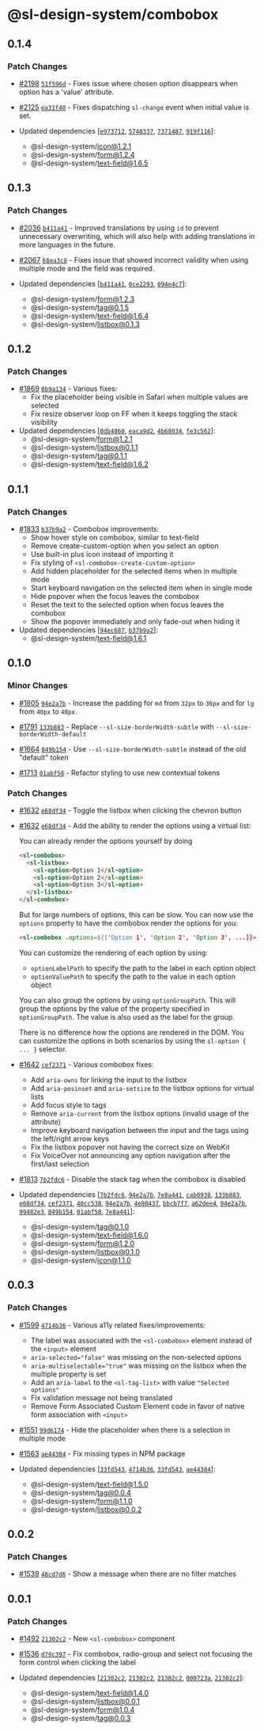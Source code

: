 # @sl-design-system/combobox

## 0.1.4

### Patch Changes

- [#2198](https://github.com/sl-design-system/components/pull/2198) [`51f596d`](https://github.com/sl-design-system/components/commit/51f596d5abf535c0a8e35adea6f7bc04c35ac226) - Fixes issue where chosen option disappears when option has a 'value' attribute.

- [#2125](https://github.com/sl-design-system/components/pull/2125) [`ea31f40`](https://github.com/sl-design-system/components/commit/ea31f4082be6b0ae423e0feded698f679046f7b9) - Fixes dispatching `sl-change` event when initial value is set.

- Updated dependencies [[`e973712`](https://github.com/sl-design-system/components/commit/e973712439e562714aa0dfe427f88288a8ab78eb), [`5748337`](https://github.com/sl-design-system/components/commit/574833761ff5d1965f21ded94c26f1ff42272420), [`7371487`](https://github.com/sl-design-system/components/commit/7371487bd75cfceca454c243d199c572378d726f), [`919f116`](https://github.com/sl-design-system/components/commit/919f1168712569c5022a4ad6840fbce692ce6ea0)]:
  - @sl-design-system/icon@1.2.1
  - @sl-design-system/form@1.2.4
  - @sl-design-system/text-field@1.6.5

## 0.1.3

### Patch Changes

- [#2036](https://github.com/sl-design-system/components/pull/2036) [`b411a41`](https://github.com/sl-design-system/components/commit/b411a415b496b0ca15677b58ca41c7d770833b6e) - Improved translations by using `id` to prevent unnecessary overwriting, which will also help with adding translations in more languages in the future.

- [#2067](https://github.com/sl-design-system/components/pull/2067) [`68ea3c8`](https://github.com/sl-design-system/components/commit/68ea3c849b07a3a9b4e5071447794ac658937e44) - Fixes issue that showed incorrect validity when using multiple mode and the field was required.

- Updated dependencies [[`b411a41`](https://github.com/sl-design-system/components/commit/b411a415b496b0ca15677b58ca41c7d770833b6e), [`0ce2293`](https://github.com/sl-design-system/components/commit/0ce22939899889ab60bdd387ff88a10fa9d7f84e), [`094e4c7`](https://github.com/sl-design-system/components/commit/094e4c7d9e975e7e7a2d28e80d1c6980786492da)]:
  - @sl-design-system/form@1.2.3
  - @sl-design-system/tag@0.1.5
  - @sl-design-system/text-field@1.6.4
  - @sl-design-system/listbox@0.1.3

## 0.1.2

### Patch Changes

- [#1869](https://github.com/sl-design-system/components/pull/1869) [`0b9a134`](https://github.com/sl-design-system/components/commit/0b9a134a6d1752f40245e72e9e01fc918b09a5a6) - Various fixes:
  - Fix the placeholder being visible in Safari when multiple values are selected
  - Fix resize observer loop on FF when it keeps toggling the stack visibility
- Updated dependencies [[`0db4860`](https://github.com/sl-design-system/components/commit/0db48604f9cbae73af25a08437a806dc7566273e), [`eaca9d2`](https://github.com/sl-design-system/components/commit/eaca9d24a6086d7a60dc5efc5332f16e80485d36), [`4b68034`](https://github.com/sl-design-system/components/commit/4b680344816bb1cefb66a6bc9fac7f9501f18ace), [`fe3c562`](https://github.com/sl-design-system/components/commit/fe3c562d4e18ab93e9209aaab1a604774cfba5fb)]:
  - @sl-design-system/form@1.2.1
  - @sl-design-system/listbox@0.1.1
  - @sl-design-system/tag@0.1.1
  - @sl-design-system/text-field@1.6.2

## 0.1.1

### Patch Changes

- [#1833](https://github.com/sl-design-system/components/pull/1833) [`b37b9a2`](https://github.com/sl-design-system/components/commit/b37b9a26dd9b0b0fe2f412a08803e75168cc4f1c) - Combobox improvements:
  - Show hover style on combobox, similar to text-field
  - Remove create-custom-option when you select an option
  - Use built-in plus icon instead of importing it
  - Fix styling of `<sl-combobox-create-custom-option>`
  - Add hidden placeholder for the selected items when in multiple mode
  - Start keyboard navigation on the selected item when in single mode
  - Hide popover when the focus leaves the combobox
  - Reset the text to the selected option when focus leaves the combobox
  - Show the popover immediately and only fade-out when hiding it
- Updated dependencies [[`94ec687`](https://github.com/sl-design-system/components/commit/94ec687d8d37f12dd569c902dd777b965ae3a029), [`b37b9a2`](https://github.com/sl-design-system/components/commit/b37b9a26dd9b0b0fe2f412a08803e75168cc4f1c)]:
  - @sl-design-system/text-field@1.6.1

## 0.1.0

### Minor Changes

- [#1805](https://github.com/sl-design-system/components/pull/1805) [`94e2a7b`](https://github.com/sl-design-system/components/commit/94e2a7bf1ccaaa9d547654603554cc6bdfdf66fb) - Increase the padding for `md` from `32px` to `36px` and for `lg` from `40px` to `48px`.

- [#1791](https://github.com/sl-design-system/components/pull/1791) [`133b883`](https://github.com/sl-design-system/components/commit/133b883234d911dabe37bd3c8acef26afea20fe9) - Replace `--sl-size-borderWidth-subtle` with `--sl-size-borderWidth-default`

- [#1664](https://github.com/sl-design-system/components/pull/1664) [`849b154`](https://github.com/sl-design-system/components/commit/849b1544bcc7cc60de1eb37ec282f2e467efc7eb) - Use `--sl-size-borderWidth-subtle` instead of the old "default" token

- [#1713](https://github.com/sl-design-system/components/pull/1713) [`01abf58`](https://github.com/sl-design-system/components/commit/01abf5833d364a76dbdf4e0df0587d0fbec3848e) - Refactor styling to use new contextual tokens

### Patch Changes

- [#1632](https://github.com/sl-design-system/components/pull/1632) [`e68df34`](https://github.com/sl-design-system/components/commit/e68df344917a8d0bdc6a4c92f59079a247c6e7a9) - Toggle the listbox when clicking the chevron button

- [#1632](https://github.com/sl-design-system/components/pull/1632) [`e68df34`](https://github.com/sl-design-system/components/commit/e68df344917a8d0bdc6a4c92f59079a247c6e7a9) - Add the ability to render the options using a virtual list:

  You can already render the options yourself by doing

  ```html
  <sl-combobox>
    <sl-listbox>
      <sl-option>Option 1</sl-option>
      <sl-option>Option 2</sl-option>
      <sl-option>Option 3</sl-option>
    </sl-listbox>
  </sl-combobox>
  ```

  But for large numbers of options, this can be slow. You can now use the `options` property to have the combobox render the options for you:

  ```html
  <sl-combobox .options=${['Option 1', 'Option 2', 'Option 3', ...]}></sl-combobox>
  ```

  You can customize the rendering of each option by using:

  - `optionLabelPath` to specify the path to the label in each option object
  - `optionValuePath` to specify the path to the value in each option object

  You can also group the options by using `optionGroupPath`. This will group the options by the value of the property specified in `optionGroupPath`. The value is also used as the label for the group.

  There is no difference how the options are rendered in the DOM. You can customize
  the options in both scenarios by using the `sl-option { ... }` selector.

- [#1642](https://github.com/sl-design-system/components/pull/1642) [`cef2371`](https://github.com/sl-design-system/components/commit/cef2371d5868439edbba8156bf38c167b72f0f39) - Various combobox fixes:

  - Add `aria-owns` for linking the input to the listbox
  - Add `aria-posinset` and `aria-setsize` to the listbox options for virtual lists
  - Add focus style to tags
  - Remove `aria-current` from the listbox options (invalid usage of the attribute)
  - Improve keyboard navigation between the input and the tags using the left/right arrow keys
  - Fix the listbox popover not having the correct size on WebKit
  - Fix VoiceOver not announcing any option navigation after the first/last selection

- [#1813](https://github.com/sl-design-system/components/pull/1813) [`7b2fdc6`](https://github.com/sl-design-system/components/commit/7b2fdc6ee42af1b096b6f019b0f9e9daba5ed950) - Disable the stack tag when the combobox is disabled

- Updated dependencies [[`7b2fdc6`](https://github.com/sl-design-system/components/commit/7b2fdc6ee42af1b096b6f019b0f9e9daba5ed950), [`94e2a7b`](https://github.com/sl-design-system/components/commit/94e2a7bf1ccaaa9d547654603554cc6bdfdf66fb), [`7e8a441`](https://github.com/sl-design-system/components/commit/7e8a441b053715b896bb7ef775d4a24a93a5a9dd), [`cab0938`](https://github.com/sl-design-system/components/commit/cab093898b324073801945fc3771eec2014d6652), [`133b883`](https://github.com/sl-design-system/components/commit/133b883234d911dabe37bd3c8acef26afea20fe9), [`e68df34`](https://github.com/sl-design-system/components/commit/e68df344917a8d0bdc6a4c92f59079a247c6e7a9), [`cef2371`](https://github.com/sl-design-system/components/commit/cef2371d5868439edbba8156bf38c167b72f0f39), [`40cc538`](https://github.com/sl-design-system/components/commit/40cc538648e6ed5ac453fbe708bae8761caaab5e), [`94e2a7b`](https://github.com/sl-design-system/components/commit/94e2a7bf1ccaaa9d547654603554cc6bdfdf66fb), [`4e80437`](https://github.com/sl-design-system/components/commit/4e804374c3a02e88b04e4c1df662967740461f7c), [`bbcb7f7`](https://github.com/sl-design-system/components/commit/bbcb7f7cd48e22fa1e61f24ba645a4131b0c75ee), [`a62dee4`](https://github.com/sl-design-system/components/commit/a62dee4a381450cca44c647a54d850290e5b0f11), [`94e2a7b`](https://github.com/sl-design-system/components/commit/94e2a7bf1ccaaa9d547654603554cc6bdfdf66fb), [`99482e3`](https://github.com/sl-design-system/components/commit/99482e31dfee77fb99bf74a4fe325c3ccc08f6e6), [`849b154`](https://github.com/sl-design-system/components/commit/849b1544bcc7cc60de1eb37ec282f2e467efc7eb), [`01abf58`](https://github.com/sl-design-system/components/commit/01abf5833d364a76dbdf4e0df0587d0fbec3848e), [`7e8a441`](https://github.com/sl-design-system/components/commit/7e8a441b053715b896bb7ef775d4a24a93a5a9dd)]:
  - @sl-design-system/tag@0.1.0
  - @sl-design-system/text-field@1.6.0
  - @sl-design-system/form@1.2.0
  - @sl-design-system/listbox@0.1.0
  - @sl-design-system/icon@1.1.0

## 0.0.3

### Patch Changes

- [#1599](https://github.com/sl-design-system/components/pull/1599) [`4714b36`](https://github.com/sl-design-system/components/commit/4714b36f1387d4d1731a310b621caf5a33be105b) - Various a11y related fixes/improvements:

  - The label was associated with the `<sl-combobox>` element instead of the `<input>` element
  - `aria-selected="false"` was missing on the non-selected options
  - `aria-multiselectable="true"` was missing on the listbox when the multiple property is set
  - Add an `aria-label` to the `<sl-tag-list>` with value `"Selected options"`
  - Fix validation message not being translated
  - Remove Form Associated Custom Element code in favor of native form association with `<input>`

- [#1551](https://github.com/sl-design-system/components/pull/1551) [`99d6174`](https://github.com/sl-design-system/components/commit/99d6174945e6189125271d30a79028134c4ebeae) - Hide the placeholder when there is a selection in multiple mode

- [#1563](https://github.com/sl-design-system/components/pull/1563) [`ae44384`](https://github.com/sl-design-system/components/commit/ae44384129f1a787a82fd35262f3f24e0883df58) - Fix missing types in NPM package

- Updated dependencies [[`33fd543`](https://github.com/sl-design-system/components/commit/33fd5432f1499051071662aaca9974c212304bc6), [`4714b36`](https://github.com/sl-design-system/components/commit/4714b36f1387d4d1731a310b621caf5a33be105b), [`33fd543`](https://github.com/sl-design-system/components/commit/33fd5432f1499051071662aaca9974c212304bc6), [`ae44384`](https://github.com/sl-design-system/components/commit/ae44384129f1a787a82fd35262f3f24e0883df58)]:
  - @sl-design-system/text-field@1.5.0
  - @sl-design-system/tag@0.0.4
  - @sl-design-system/form@1.1.0
  - @sl-design-system/listbox@0.0.2

## 0.0.2

### Patch Changes

- [#1539](https://github.com/sl-design-system/components/pull/1539) [`48cd7d6`](https://github.com/sl-design-system/components/commit/48cd7d60f994fb9517b89c3c4d2d674c5491aa30) - Show a message when there are no filter matches

## 0.0.1

### Patch Changes

- [#1492](https://github.com/sl-design-system/components/pull/1492) [`21302c2`](https://github.com/sl-design-system/components/commit/21302c28065512f1c89ffde17dbc3241a2306d5d) - New `<sl-combobox>` component

- [#1536](https://github.com/sl-design-system/components/pull/1536) [`d79c397`](https://github.com/sl-design-system/components/commit/d79c3977b15cf55c8a83db94fc4ab98a1fe7e328) - Fix combobox, radio-group and select not focusing the form control when clicking the label

- Updated dependencies [[`21302c2`](https://github.com/sl-design-system/components/commit/21302c28065512f1c89ffde17dbc3241a2306d5d), [`21302c2`](https://github.com/sl-design-system/components/commit/21302c28065512f1c89ffde17dbc3241a2306d5d), [`21302c2`](https://github.com/sl-design-system/components/commit/21302c28065512f1c89ffde17dbc3241a2306d5d), [`000723a`](https://github.com/sl-design-system/components/commit/000723a8e42cb468383fa0b968eb31a672b95e80), [`21302c2`](https://github.com/sl-design-system/components/commit/21302c28065512f1c89ffde17dbc3241a2306d5d)]:
  - @sl-design-system/text-field@1.4.0
  - @sl-design-system/listbox@0.0.1
  - @sl-design-system/form@1.0.4
  - @sl-design-system/tag@0.0.3
